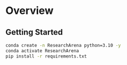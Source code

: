 # Overview

## Getting Started

```bash
conda create -n ResearchArena python=3.10 -y
conda activate ResearchArena
pip install -r requirements.txt
```

